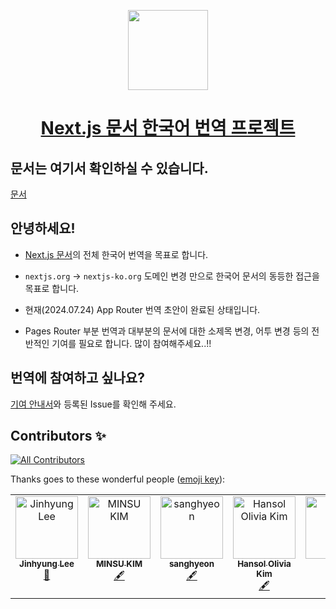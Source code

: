 <p align="center">
  <a href="https://nextjs.org">
    <picture>
      <source media="(prefers-color-scheme: dark)" srcset="https://assets.vercel.com/image/upload/v1662130559/nextjs/Icon_dark_background.png">
      <img src="https://assets.vercel.com/image/upload/v1662130559/nextjs/Icon_light_background.png" height="128">
    </picture>
    <h1 align="center">Next.js 문서 한국어 번역 프로젝트</h1>
  </a>
</p>

## 문서는 여기서 확인하실 수 있습니다.

[문서](https://nextjs-ko.org)

## 안녕하세요!

- [Next.js 문서](https://nextjs.org/docs)의 전체 한국어 번역을 목표로 합니다.
- `nextjs.org` -> `nextjs-ko.org` 도메인 변경 만으로 한국어 문서의 동등한 접근을 목표로 합니다.

- 현재(2024.07.24) App Router 번역 초안이 완료된 상태입니다.
- Pages Router 부분 번역과 대부분의 문서에 대한 소제목 변경, 어투 변경 등의 전반적인 기여를 필요로 합니다. 많이 참여해주세요..!!

## 번역에 참여하고 싶나요?

[기여 안내서](https://github.com/luciancah/nextjs-ko/blob/main/CONTRIBUTING.MD)와 등록된 Issue를 확인해 주세요.

## Contributors ✨

[![All Contributors](https://img.shields.io/github/all-contributors/luciancah/nextjs-ko?color=ee8449&style=flat-square)](#contributors)

Thanks goes to these wonderful people ([emoji key](https://allcontributors.org/docs/en/emoji-key)):

<!-- ALL-CONTRIBUTORS-LIST:START - Do not remove or modify this section -->
<!-- prettier-ignore-start -->
<!-- markdownlint-disable -->
<table>
  <tbody>
    <tr>
      <td align="center" valign="top" width="14.28%"><a href="https://blog.luciancah.com"><img src="https://avatars.githubusercontent.com/u/8311335?v=4?s=100" width="100px;" alt="Jinhyung Lee"/><br /><sub><b>Jinhyung Lee</b></sub></a><br /><a href="https://github.com/luciancah/nextjs-ko/commits?author=luciancah" title="Documentation">📖</a></td>
      <td align="center" valign="top" width="14.28%"><a href="https://github.com/kmsu44"><img src="https://avatars.githubusercontent.com/u/45655623?v=4?s=100" width="100px;" alt="MINSU KIM"/><br /><sub><b>MINSU KIM</b></sub></a><br /><a href="#content-kmsu44" title="Content">🖋</a></td>
      <td align="center" valign="top" width="14.28%"><a href="https://github.com/4anghyeon"><img src="https://avatars.githubusercontent.com/u/64076628?v=4?s=100" width="100px;" alt="sanghyeon"/><br /><sub><b>sanghyeon</b></sub></a><br /><a href="#content-4anghyeon" title="Content">🖋</a></td>
      <td align="center" valign="top" width="14.28%"><a href="http://www.hansololiviakim.com"><img src="https://avatars.githubusercontent.com/u/84097192?v=4?s=100" width="100px;" alt="Hansol Olivia Kim"/><br /><sub><b>Hansol Olivia Kim</b></sub></a><br /><a href="#content-hansololiviakim" title="Content">🖋</a></td>
      <td align="center" valign="top" width="14.28%"><a href="https://github.com/gkfyr"><img src="https://avatars.githubusercontent.com/u/104775567?v=4?s=100" width="100px;" alt="gkfyr"/><br /><sub><b>gkfyr</b></sub></a><br /><a href="#content-gkfyr" title="Content">🖋</a></td>
      <td align="center" valign="top" width="14.28%"><a href="https://github.com/Hongheesun"><img src="https://avatars.githubusercontent.com/u/91399033?v=4?s=100" width="100px;" alt="Heesun"/><br /><sub><b>Heesun</b></sub></a><br /><a href="#content-Hongheesun" title="Content">🖋</a></td>
      <td align="center" valign="top" width="14.28%"><a href="https://enjoydev.life"><img src="https://avatars.githubusercontent.com/u/55135881?v=4?s=100" width="100px;" alt="Suhyeon Park"/><br /><sub><b>Suhyeon Park</b></sub></a><br /><a href="#content-pySoo" title="Content">🖋</a></td>
      <td align="center" valign="top" width="14.28%"><a href="https://velog.io/@kinsk2839/posts"><img src="https://avatars.githubusercontent.com/u/96980857?v=4?s=100" width="100px;" alt="kinsk2839"/><br /><sub><b>kinsk2839</b></sub></a><br /><a href="#content-aken-you" title="Content">🖋</a></td>
    </tr>
  </tbody>
</table>

<!-- markdownlint-restore -->
<!-- prettier-ignore-end -->

<!-- ALL-CONTRIBUTORS-LIST:END -->

